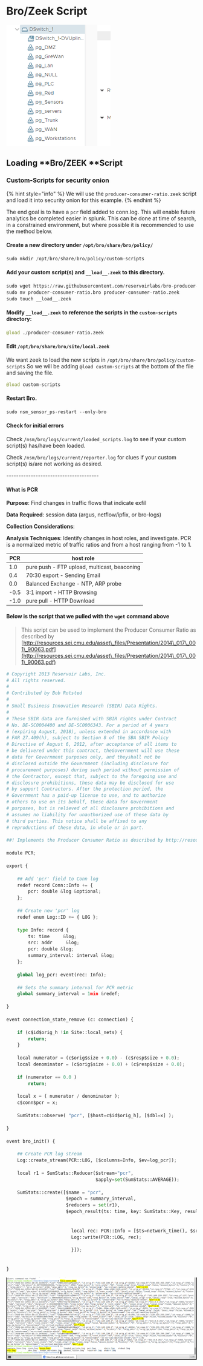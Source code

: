# Bro/Zeek Script



![JK](<../.gitbook/assets/image (78).png>)

## Loading **Bro/ZEEK **Script&#x20;

### Custom-Scripts for security onion

{% hint style="info" %}
We will use the `producer-consumer-ratio.zeek` script and load it into security onion for this example.&#x20;
{% endhint %}

The end goal is to have a `pcr` field added to conn.log. This will enable future analytics be completed easier in splunk. This can be done at time of search, in a constrained environment, but where possible it is recommended to use the method below.&#x20;

#### &#x20;Create a new directory under `/opt/bro/share/bro/policy/`

```python
sudo mkdir /opt/bro/share/bro/policy/custom-scripts
```

#### &#x20;Add your custom script(s) and `__load__.zeek` to this directory.

```python
sudo wget https://raw.githubusercontent.com/reservoirlabs/bro-producer-consumer-ratio/master/producer-consumer-ratio.bro
sudo mv producer-consumer-ratio.bro producer-consumer-ratio.zeek
sudo touch __load__.zeek
```

#### Modify `__load__.zeek` to reference the scripts in the `custom-scripts` directory:

```python
@load ./producer-consumer-ratio.zeek
```

#### &#x20;Edit `/opt/bro/share/bro/site/local.zeek`&#x20;

We want zeek to load the new scripts in `/opt/bro/share/bro/policy/custom-scripts` So we will be adding `@load custom-scripts` at the bottom of the file and saving the file.

```python
@load custom-scripts
```

#### Restart Bro.

```python
sudo nsm_sensor_ps-restart --only-bro
```

#### Check for initial errors

Check `/nsm/bro/logs/current/loaded_scripts.log` to see if your custom script(s) has/have been loaded.

Check `/nsm/bro/logs/current/reporter.log` for clues if your custom script(s) is/are not working as desired.

\--------------------------------------

#### What is PCR

**Purpose**: Find changes in traffic flows that indicate exfil

**Data Required**: session data (argus, netflow/ipfix, or bro-logs)

**Collection Considerations**:

**Analysis Techniques**: Identify changes in host roles, and investigate. PCR is a normalized metric of traffic ratios and from a host ranging from -1 to 1.

| PCR  | host role                                    |
| ---- | -------------------------------------------- |
| 1.0  | pure push - FTP upload, multicast, beaconing |
| 0.4  | 70:30 export - Sending Email                 |
| 0.0  | Balanced Exchange - NTP, ARP probe           |
| -0.5 | 3:1 import - HTTP Browsing                   |
| -1.0 | pure pull - HTTP Download                    |

#### Below is the script that we pulled with the `wget` command above

> This script can be used to implement the Producer Consumer Ratio as described by [http://resources.sei.cmu.edu/asset\_files/Presentation/2014\_017\_001\_90063.pdf](http://resources.sei.cmu.edu/asset\_files/Presentation/2014\_017\_001\_90063.pdf)

```python
# Copyright 2013 Reservoir Labs, Inc.
# All rights reserved.
# 
# Contributed by Bob Rotsted
# 
# Small Business Innovation Research (SBIR) Data Rights.
# 
# These SBIR data are furnished with SBIR rights under Contract
# No. DE-SC0004400 and DE-SC0006343. For a period of 4 years
# (expiring August, 2018), unless extended in accordance with
# FAR 27.409(h), subject to Section 8 of the SBA SBIR Policy
# Directive of August 6, 2012, after acceptance of all items to
# be delivered under this contract, theGovernment will use these
# data for Government purposes only, and theyshall not be
# disclosed outside the Government (including disclosure for
# procurement purposes) during such period without permission of
# the Contractor, except that, subject to the foregoing use and
# disclosure prohibitions, these data may be disclosed for use
# by support Contractors. After the protection period, the
# Government has a paid-up license to use, and to authorize
# others to use on its behalf, these data for Government
# purposes, but is relieved of all disclosure prohibitions and
# assumes no liability for unauthorized use of these data by
# third parties. This notice shall be affixed to any
# reproductions of these data, in whole or in part.

##! Implements the Producer Consumer Ratio as described by http://resources.sei.cmu.edu/asset_files/Presentation/2014_017_001_90063.pdf

module PCR;

export {

    ## Add 'pcr' field to Conn log
    redef record Conn::Info += {
        pcr: double &log &optional;
    };

    ## Create new 'pcr' log
    redef enum Log::ID += { LOG };

    type Info: record {
        ts: time     &log;
        src: addr     &log;
        pcr: double &log;
        summary_interval: interval &log;
    };

    global log_pcr: event(rec: Info);

    ## Sets the summary interval for PCR metric
    global summary_interval = 1min &redef;

}

event connection_state_remove (c: connection) {

    if (c$id$orig_h !in Site::local_nets) {
		return;
	}

    local numerator = (c$orig$size + 0.0) - (c$resp$size + 0.0);
    local denominator = (c$orig$size + 0.0) + (c$resp$size + 0.0);

    if (numerator == 0.0 )
        return;

    local x = ( numerator / denominator );
    c$conn$pcr = x;

    SumStats::observe( "pcr", [$host=c$id$orig_h], [$dbl=x] );

}

event bro_init() {

    ## Create PCR log stream
    Log::create_stream(PCR::LOG, [$columns=Info, $ev=log_pcr]);

    local r1 = SumStats::Reducer($stream="pcr", 
                                 $apply=set(SumStats::AVERAGE));

    SumStats::create([$name = "pcr",
                      $epoch = summary_interval,
                      $reducers = set(r1),
                      $epoch_result(ts: time, key: SumStats::Key, result: SumStats::Result) = {

						
                        local rec: PCR::Info = [$ts=network_time(), $src=key$host, $summary_interval=PCR::summary_interval, $pcr=result["pcr"]$average];
                        Log::write(PCR::LOG, rec);

                        }]);


}
```

![Multicast messaging from Rockwell Rslogix/Rslinks software  ](<../.gitbook/assets/image (92).png>)
